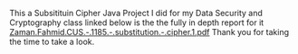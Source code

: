 This a Subsitituin Cipher Java Project I did for my Data Security and Cryptography class linked below is the the fully in depth report for it
[Zaman.Fahmid.CUS.-.1185.-.substitution.-.cipher.1.pdf](https://github.com/Fahmid459/Substitution-Cipher-java-program/files/14767586/Zaman.Fahmid.CUS.-.1185.-.substitution.-.cipher.1.pdf)
Thank you for taking the time to take a look.
